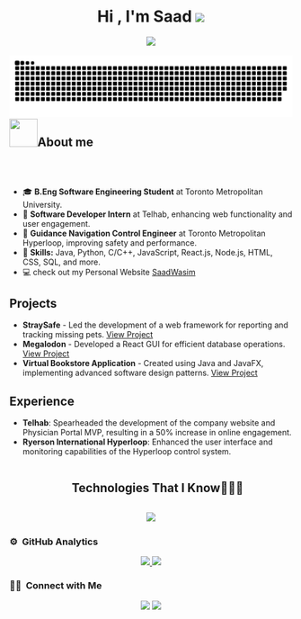 <h1 align="center">Hi , I'm Saad <img src="https://media.giphy.com/media/TEnXkcsHrP4YedChhA/giphy.gif" width="35"></h1>
<p align="center">
  <a href="https://github.com/DenverCoder1/readme-typing-svg"><img src="https://readme-typing-svg.herokuapp.com?lines=Software+Developer;FullStack+Developer;Tech+Enthusiast%20|%20Algorithms%20|%20OOP%20;Always%20learning%20new%20things&center=true&width=500&height=50"></a>
</p>

<!--- snake -->
<div align="center">
  <img  src="https://github.com/1999AZZAR/1999AZZAR/blob/readme/resources/img/grid-snake.svg"
       alt="snake" /></a>
</div>

<img align="left" src = "https://user-images.githubusercontent.com/63050133/156777293-72a6e681-2582-4a9d-ad92-09d1181d47c7.gif" width = 50px height=50px>
<h2 align="left" font-weight="bold">About me</h2>  
<br><br>
<ul>
  <li>🎓 <strong>B.Eng Software Engineering Student</strong> at Toronto Metropolitan University.</li>
  <li>💼 <strong>Software Developer Intern</strong> at Telhab, enhancing web functionality and user engagement.</li>
  <li>🚀 <strong>Guidance Navigation Control Engineer</strong> at Toronto Metropolitan Hyperloop, improving safety and performance.</li>
  <li>🔧 <strong>Skills:</strong> Java, Python, C/C++, JavaScript, React.js, Node.js, HTML, CSS, SQL, and more.</li>
  <li> 💻 check out my Personal Website <a href = "https://saadwasim.netlify.app/"> SaadWasim</a> </li>
</ul>

<h2>Projects</h2>
<ul>
  <li><strong>StraySafe</strong> - Led the development of a web framework for reporting and tracking missing pets. <a href="https://devpost.com/software/straysafe">View Project</a></li>
  <li><strong>Megalodon</strong> - Developed a React GUI for efficient database operations. <a href="https://devpost.com/software/megalodon">View Project</a></li>
  <li><strong>Virtual Bookstore Application</strong> - Created using Java and JavaFX, implementing advanced software design patterns. <a href="https://github.com/Verifiedz/BookStoreApplication">View Project</a></li>
</ul>

<h2>Experience</h2>
<ul>
  <li><strong>Telhab</strong>: Spearheaded the development of the company website and Physician Portal MVP, resulting in a 50% increase in online engagement.</li>
  <li><strong>Ryerson International Hyperloop</strong>: Enhanced the user interface and monitoring capabilities of the Hyperloop control system.</li>
</ul>

<div id="user-content-toc">
  <ul align="center">
    <summary><h2 style="display: inline-block">Technologies That I Know👨🏻‍💻</h2></summary>
  </ul>
</div>
<!--tech stack icons-->
<p align="center">
  <a href="https://skillicons.dev">
    <img src="https://skillicons.dev/icons?i=git,azure,css,discord,docker,figma,github,html,java,js,mongodb,mysql,nextjs,nodejs,postman,py,react,tailwind,ts,vscode,kubernetes&perline=14" />
  </a>
</p>

### ⚙️ &nbsp;GitHub Analytics

<p align="center">
<a href="https://github.com/Verifiedz">
  <img height="180em" src="https://github-readme-stats-eight-theta.vercel.app/api?username=Verifiedz&show_icons=true&theme=algolia&include_all_commits=true&count_private=true"/>
  <img height="180em" src="https://github-readme-stats-eight-theta.vercel.app/api/top-langs/?username=Verifiedz&layout=compact&langs_count=8&theme=algolia&include_all_commits=true&count_private=true"/>
</a>
</p>



  
  
  ### 🤝🏻 &nbsp;Connect with Me

<p align="center">
<a href="https://www.linkedin.com/in/saadwasim/"><img src="https://img.shields.io/badge/-Saad%20LInedin-0077B5?style=flat&logo=Linkedin&logoColor=white"/></a>
<a href="mailto:saadwasim1921@gmail.com"><img src="https://img.shields.io/badge/-saadwasim1921@gmail.com-D14836?style=flat&logo=Gmail&logoColor=white"/></a>
</p>

